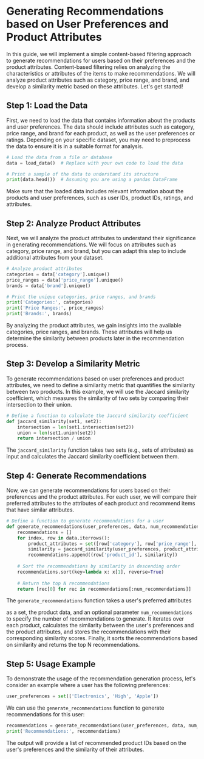 # Generating Recommendations based on User Preferences and Product Attributes

In this guide, we will implement a simple content-based filtering approach to generate recommendations for users based on their preferences and the product attributes. Content-based filtering relies on analyzing the characteristics or attributes of the items to make recommendations. We will analyze product attributes such as category, price range, and brand, and develop a similarity metric based on these attributes. Let's get started!

## Step 1: Load the Data

First, we need to load the data that contains information about the products and user preferences. The data should include attributes such as category, price range, and brand for each product, as well as the user preferences or ratings. Depending on your specific dataset, you may need to preprocess the data to ensure it is in a suitable format for analysis.

```python
# Load the data from a file or database
data = load_data()  # Replace with your own code to load the data

# Print a sample of the data to understand its structure
print(data.head())  # Assuming you are using a pandas DataFrame
```

Make sure that the loaded data includes relevant information about the products and user preferences, such as user IDs, product IDs, ratings, and attributes.

## Step 2: Analyze Product Attributes

Next, we will analyze the product attributes to understand their significance in generating recommendations. We will focus on attributes such as category, price range, and brand, but you can adapt this step to include additional attributes from your dataset.

```python
# Analyze product attributes
categories = data['category'].unique()
price_ranges = data['price_range'].unique()
brands = data['brand'].unique()

# Print the unique categories, price ranges, and brands
print('Categories:', categories)
print('Price Ranges:', price_ranges)
print('Brands:', brands)
```

By analyzing the product attributes, we gain insights into the available categories, price ranges, and brands. These attributes will help us determine the similarity between products later in the recommendation process.

## Step 3: Develop a Similarity Metric

To generate recommendations based on user preferences and product attributes, we need to define a similarity metric that quantifies the similarity between two products. In this example, we will use the Jaccard similarity coefficient, which measures the similarity of two sets by comparing their intersection to their union.

```python
# Define a function to calculate the Jaccard similarity coefficient
def jaccard_similarity(set1, set2):
    intersection = len(set1.intersection(set2))
    union = len(set1.union(set2))
    return intersection / union
```

The `jaccard_similarity` function takes two sets (e.g., sets of attributes) as input and calculates the Jaccard similarity coefficient between them.

## Step 4: Generate Recommendations

Now, we can generate recommendations for users based on their preferences and the product attributes. For each user, we will compare their preferred attributes to the attributes of each product and recommend items that have similar attributes.

```python
# Define a function to generate recommendations for a user
def generate_recommendations(user_preferences, data, num_recommendations=5):
    recommendations = []
    for index, row in data.iterrows():
        product_attributes = set([row['category'], row['price_range'], row['brand']])
        similarity = jaccard_similarity(user_preferences, product_attributes)
        recommendations.append((row['product_id'], similarity))
    
    # Sort the recommendations by similarity in descending order
    recommendations.sort(key=lambda x: x[1], reverse=True)
    
    # Return the top N recommendations
    return [rec[0] for rec in recommendations[:num_recommendations]]
```

The `generate_recommendations` function takes a user's preferred attributes

 as a set, the product data, and an optional parameter `num_recommendations` to specify the number of recommendations to generate. It iterates over each product, calculates the similarity between the user's preferences and the product attributes, and stores the recommendations with their corresponding similarity scores. Finally, it sorts the recommendations based on similarity and returns the top N recommendations.

## Step 5: Usage Example

To demonstrate the usage of the recommendation generation process, let's consider an example where a user has the following preferences:

```python
user_preferences = set(['Electronics', 'High', 'Apple'])
```

We can use the `generate_recommendations` function to generate recommendations for this user:

```python
recommendations = generate_recommendations(user_preferences, data, num_recommendations=5)
print('Recommendations:', recommendations)
```

The output will provide a list of recommended product IDs based on the user's preferences and the similarity of their attributes.

